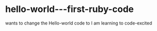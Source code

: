 # hello-world---first-ruby-code
wants to change the Hello-world code to I am learning to code-excited
